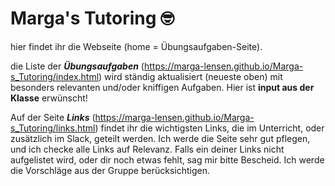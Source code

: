 <h1>Marga's Tutoring 🤓</h1>

hier findet ihr die Webseite (home = Übungsaufgaben-Seite).

die Liste der **_Übungsaufgaben_** (https://marga-lensen.github.io/Marga-s_Tutoring/index.html) wird ständig aktualisiert (neueste oben) mit besonders relevanten und/oder kniffigen Aufgaben. Hier ist **input aus der Klasse** erwünscht! 

Auf der Seite **_Links_** (https://marga-lensen.github.io/Marga-s_Tutoring/links.html) findet ihr die wichtigsten Links, die im Unterricht, oder zusätzlich im Slack, geteilt werden. Ich werde die Seite sehr gut pflegen, und ich checke alle Links auf Relevanz. 
Falls ein deiner Links nicht aufgelistet wird, oder dir noch etwas fehlt, sag mir bitte Bescheid. Ich werde die Vorschläge aus der Gruppe berücksichtigen.
